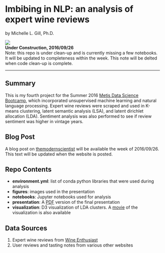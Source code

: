 # Imbibing in NLP: an analysis of expert wine reviews

by Michelle L. Gill, Ph.D.  

![](http://www.sharonkgilbert.com/wp-content/uploads/2015/12/Under-construction-1-150x150.png)  
**Under Construction, 2016/09/26**  
Note: this repo is under clean-up and is currently missing a few notebooks. It will be updated to completeness within the week. This note will be delted when code clean-up is complete.

---------------------------- 

## Summary

This is my fourth project for the Summer 2016 [Metis Data Science Bootcamp](http://thisismetis.com), which incorporated unsupervised machine learning and natural language processing. Expert wine reviews were scraped and used in K-means clustering, latent semantic analysis (LSA), and latent dirichlet allocation (LDA). Sentiment analysis was also performed to see if review sentiment was higher in vintage years.

## Blog Post

A blog post on [themodernscientist](http://themodernscientist.com) will be available the week of 2016/09/26. This text will be updated when the website is posted.

## Repo Contents

* **environment.yml**: list of conda python libraries that were used during analysis
* **figures**: images used in the presentation
* **notebooks**: Jupyter notebooks used for analysis
* **presentation**: A [PDF](https://mlgill.github.io/wine_nlp/presentation/Imbibing_in_NLP_MLGill.pdf) version of the final presentation
* **visualization**: D3 visualization of LDA clusters. A [movie](https://mlgill.github.io/wine_nlp/visualization/Gensim_LDA_analysis_MLGill.mp4) of the visualization is also available

## Data Sources

1. Expert wine reviews from [Wine Enthusiast](http://wineenthusiast.com)
2. User reviews and tasting notes from various other websites
